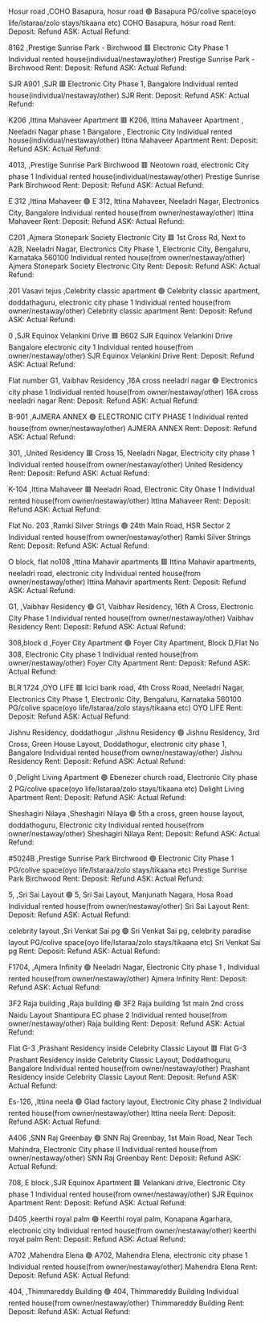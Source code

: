 Hosur road ,COHO Basapura, hosur road	🟢
Basapura	PG/colive space(oyo life/Istaraa/zolo stays/tikaana etc)	COHO Basapura, hosur road
Rent: Deposit: Refund ASK: Actual Refund:

8162 ,Prestige Sunrise Park - Birchwood	🟥
 	Electronic City Phase 1	Individual rented house(individual/nestaway/other)	Prestige Sunrise Park - Birchwood
Rent: Deposit: Refund ASK: Actual Refund:

SJR A901 ,SJR	🟥
	Electronic City Phase 1, Bangalore	Individual rented house(individual/nestaway/other)	SJR
Rent: Deposit: Refund ASK: Actual Refund:

K206 ,Ittina Mahaveer Apartment	🟥
	K206, Ittina Mahaveer Apartment , Neeladri Nagar phase 1 Bangalore , Electronic City	Individual rented house(individual/nestaway/other)	Ittina Mahaveer Apartment
Rent: Deposit: Refund ASK: Actual Refund:

4013, ,Prestige Sunrise Park Birchwood	🟥
 	Neotown road, electronic City phase 1	Individual rented house(individual/nestaway/other)	Prestige Sunrise Park Birchwood
Rent: Deposit: Refund ASK: Actual Refund:

E 312 ,Ittina Mahaveer	🟢
	E 312, Ittina Mahaveer, Neeladri Nagar, Electronics City, Bangalore	Individual rented house(from owner/nestaway/other)	Ittina Mahaveer
Rent: Deposit: Refund ASK: Actual Refund:

C201 ,Ajmera Stonepark Society Electronic City	🟥
 	1st Cross Rd, Next to A2B, Neeladri Nagar, Electronics City Phase 1, Electronic City, Bengaluru, Karnataka 560100	Individual rented house(from owner/nestaway/other)	Ajmera Stonepark Society Electronic City
Rent: Deposit: Refund ASK: Actual Refund:

201 Vasavi tejus ,Celebrity classic apartment	🟢
	Celebrity classic apartment, doddathaguru, electronic city phase 1	Individual rented house(from owner/nestaway/other)	Celebrity classic apartment
Rent: Deposit: Refund ASK: Actual Refund:

0 ,SJR Equinox Velankini Drive	🟥
 	B602 SJR Equinox Velankini Drive Bangalore electronic city 1	Individual rented house(from owner/nestaway/other)	SJR Equinox Velankini Drive
Rent: Deposit: Refund ASK: Actual Refund:

Flat number G1, Vaibhav Residency ,16A cross neeladri nagar	🟢
	Electronics city phase 1	Individual rented house(from owner/nestaway/other)	16A cross neeladri nagar
Rent: Deposit: Refund ASK: Actual Refund:

B-901 ,AJMERA ANNEX	🟢
	ELECTRONIC CITY PHASE 1	Individual rented house(from owner/nestaway/other)	AJMERA ANNEX
Rent: Deposit: Refund ASK: Actual Refund:

301, ,United Residency	🟥
 	Cross 15, Neeladri Nagar, Electricity city phase 1	Individual rented house(from owner/nestaway/other)	United Residency
Rent: Deposit: Refund ASK: Actual Refund:

K-104 ,Ittina Mahaveer	🟥
	Neeladri Road, Electronic City Ohase 1	Individual rented house(from owner/nestaway/other)	Ittina Mahaveer
Rent: Deposit: Refund ASK: Actual Refund:

Flat No. 203 ,Ramki Silver Strings	🟢
	24th Main Road, HSR Sector 2	Individual rented house(from owner/nestaway/other)	Ramki Silver Strings
Rent: Deposit: Refund ASK: Actual Refund:

O block, flat no108 ,Ittina Mahavir apartments	🟥
 	Ittina Mahavir apartments, neeladri road, electronic city	Individual rented house(from owner/nestaway/other)	Ittina Mahavir apartments
Rent: Deposit: Refund ASK: Actual Refund:

G1, ,Vaibhav Residency	🟢
	G1, Vaibhav Residency, 16th A Cross, Electronic City Phase 1	Individual rented house(from owner/nestaway/other)	Vaibhav Residency
Rent: Deposit: Refund ASK: Actual Refund:

308,block d ,Foyer City Apartment	🟢
	Foyer City Apartment, Block D,Flat No 308, Electronic City phase 1	Individual rented house(from owner/nestaway/other)	Foyer City Apartment
Rent: Deposit: Refund ASK: Actual Refund:

BLR 1724 ,OYO LIFE	🟥
 	Icici bank road, 4th Cross Road, Neeladri Nagar, Electronics City Phase 1, Electronic City, Bengaluru, Karnataka 560100	PG/colive space(oyo life/Istaraa/zolo stays/tikaana etc)	OYO LIFE
Rent: Deposit: Refund ASK: Actual Refund:

Jishnu Residency, doddathogur ,Jishnu Residency	🟢
	Jishnu Residency, 3rd Cross, Green House Layout, Doddathogur, electronic city phase 1, Bangalore	Individual rented house(from owner/nestaway/other)	Jishnu Residency
Rent: Deposit: Refund ASK: Actual Refund:

0 ,Delight Living Apartment	🟢
	Ebenezer church road, Electronic City phase 2	PG/colive space(oyo life/Istaraa/zolo stays/tikaana etc)	Delight Living Apartment
Rent: Deposit: Refund ASK: Actual Refund:

Sheshagiri Nilaya ,Sheshagiri Nilaya 🟢
	5th a cross, green house layout, doddathoguru, Electronic city	Individual rented house(from owner/nestaway/other)	Sheshagiri Nilaya
Rent: Deposit: Refund ASK: Actual Refund:

#5024B ,Prestige Sunrise Park Birchwood	🟢
	Electronic City Phase 1	PG/colive space(oyo life/Istaraa/zolo stays/tikaana etc)	Prestige Sunrise Park Birchwood
Rent: Deposit: Refund ASK: Actual Refund:
        
5, ,Sri Sai Layout	🟢
	5, Sri Sai Layout, Manjunath Nagara, Hosa Road	Individual rented house(from owner/nestaway/other)	Sri Sai Layout
Rent: Deposit: Refund ASK: Actual Refund:
        
celebrity layout ,Sri Venkat Sai pg	🟢
	Sri Venkat Sai pg, celebrity paradise layout	PG/colive space(oyo life/Istaraa/zolo stays/tikaana etc)	Sri Venkat Sai pg
Rent: Deposit: Refund ASK: Actual Refund:
        
F1704, ,Ajmera Infinity	🟢
	Neeladri Nagar, Electronic City phase 1 ,	Individual rented house(from owner/nestaway/other)	Ajmera Infinity
Rent: Deposit: Refund ASK: Actual Refund:
        
3F2 Raja building ,Raja building	🟢
	3F2 Raja building 1st main 2nd cross Naidu Layout Shantipura EC phase 2	Individual rented house(from owner/nestaway/other)	Raja building
Rent: Deposit: Refund ASK: Actual Refund:
        
Flat G-3 ,Prashant Residency inside Celebrity Classic Layout	🟥
	Flat G-3 Prashant Residency inside Celebrity Classic Layout, Doddathoguru, Bangalore	Individual rented house(from owner/nestaway/other)	Prashant Residency inside Celebrity Classic Layout
Rent: Deposit: Refund ASK: Actual Refund:
        
Es-126, ,Ittina neela	🟢
	Glad factory layout, Electronic City phase 2	Individual rented house(from owner/nestaway/other)	Ittina neela
Rent: Deposit: Refund ASK: Actual Refund:
        
A406 ,SNN Raj Greenbay	🟢
	SNN Raj Greenbay, 1st Main Road, Near Tech Mahindra, Electronic City phase II	Individual rented house(from owner/nestaway/other)	SNN Raj Greenbay
Rent: Deposit: Refund ASK: Actual Refund:
        
708, E block ,SJR Equinox Apartment	🟥
	Velankani drive, Electronic City phase 1	Individual rented house(from owner/nestaway/other)	SJR Equinox Apartment
Rent: Deposit: Refund ASK: Actual Refund:
        
D405 ,keerthi royal palm	🟢
	Keerthi royal palm, Konapana Agarhara, electronic city	Individual rented house(from owner/nestaway/other)	keerthi royal palm
Rent: Deposit: Refund ASK: Actual Refund:
        
A702 ,Mahendra Elena	🟢
	A702, Mahendra Elena, electronic city phase 1	Individual rented house(from owner/nestaway/other)	Mahendra Elena
Rent: Deposit: Refund ASK: Actual Refund:
        
404, ,Thimmareddy Building	🟢
	404, Thimmareddy Building	Individual rented house(from owner/nestaway/other)	Thimmareddy Building
Rent: Deposit: Refund ASK: Actual Refund:
